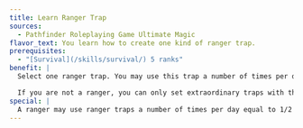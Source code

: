 ```yaml
---
title: Learn Ranger Trap
sources:
  - Pathfinder Roleplaying Game Ultimate Magic
flavor_text: You learn how to create one kind of ranger trap.
prerequisites:
  - "[Survival](/skills/survival/) 5 ranks"
benefit: |
  Select one ranger trap. You may use this trap a number of times per day equal to your Wisdom bonus (minimum 1). The DC for your trap is equal to 10 + 1/2 your character's level + your Wisdom bonus, and it lasts 1 day per two character levels.

  If you are not a ranger, you can only set extraordinary traps with this feat; like all extraordinary ranger traps, this decreases the trap DC by 2.
special: |
  A ranger may use ranger traps a number of times per day equal to 1/2 his ranger level plus his Wisdom bonus. See the description of ranger traps for durations.
---
```


